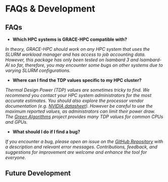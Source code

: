 # FAQs & Development

## FAQs

- **Which HPC systems is GRACE-HPC compatible with?**

*In theory, GRACE-HPC should work on any HPC system that uses the SLURM workload manager and has access to job accounting data. However, this package has only been tested on Isambard 3 and Isambard-AI so far, therefore, you may encounter some bugs on other systems due to varying SLURM configurations.*

- **Where can I find the TDP values specific to my HPC cluster?**

*Thermal Design Power (TDP) values are sometimes tricky to find. We recommend you contact your HPC system administrators for the most accurate estimates. You should also explore the processor vendor documentation (e.g. [NVIDIA datasheet](https://resources.nvidia.com/en-us-grace-cpu/grace-hopper-superchip?ncid=no-ncid)). However be careful to use the maximum reported values, as administrators can limit their power draw. The [Green Algorithms](https://github.com/GreenAlgorithms/green-algorithms-tool/tree/master/data/latest) project provides many TDP values for common CPUs and GPUs.*

- **What should I do if I find a bug?**

*If you encounter a bug, please open an issue on the [GitHub Repository](https://github.com/Elliot-Ayliffe/GRACE-HPC/issues) with a description and relevant error messages. Contributions, feedback, and suggestions for improvement are welcome and enhance the tool for everyone.*

## Future Development 

